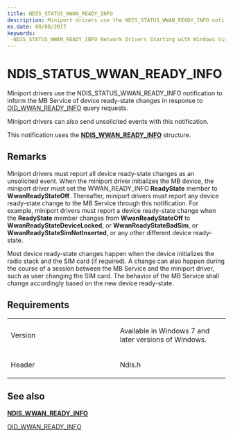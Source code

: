 ```yaml
---
title: NDIS_STATUS_WWAN_READY_INFO
description: Miniport drivers use the NDIS_STATUS_WWAN_READY_INFO notification to inform the MB Service of device ready-state changes in response to OID_WWAN_READY_INFO \ 160;query requests.
ms.date: 08/08/2017
keywords: 
 -NDIS_STATUS_WWAN_READY_INFO Network Drivers Starting with Windows Vista
---
```


# NDIS\_STATUS\_WWAN\_READY\_INFO


Miniport drivers use the NDIS\_STATUS\_WWAN\_READY\_INFO notification to inform the MB Service of device ready-state changes in response to [OID\_WWAN\_READY\_INFO](oid-wwan-ready-info.md) query requests.

Miniport drivers can also send unsolicited events with this notification.

This notification uses the [**NDIS\_WWAN\_READY\_INFO**](/windows-hardware/drivers/ddi/ndiswwan/ns-ndiswwan-_ndis_wwan_ready_info) structure.

## Remarks

Miniport drivers must report all device ready-state changes as an unsolicited event. When the miniport driver initializes the MB device, the miniport driver must set the WWAN\_READY\_INFO **ReadyState** member to **WwanReadyStateOff**. Thereafter, miniport drivers must report any device ready-state change to the MB Service through this notification. For example, miniport drivers must report a device ready-state change when the **ReadyState** member changes from **WwanReadyStateOff** to **WwanReadyStateDeviceLocked**, or **WwanReadyStateBadSim**, or **WwanReadyStateSimNotInserted**, or any other different device ready-state.

Most device ready-state changes happen when the device initializes the radio stack and the SIM card (if required). A change can also happen during the course of a session between the MB Service and the miniport driver, such as user changing the SIM card. The behavior of the MB Service shall change accordingly based on the new device ready-state.

## Requirements

<table>
<colgroup>
<col width="50%" />
<col width="50%" />
</colgroup>
<tbody>
<tr class="odd">
<td><p>Version</p></td>
<td><p>Available in Windows 7 and later versions of Windows.</p></td>
</tr>
<tr class="even">
<td><p>Header</p></td>
<td>Ndis.h</td>
</tr>
</tbody>
</table>

## See also


[**NDIS\_WWAN\_READY\_INFO**](/windows-hardware/drivers/ddi/ndiswwan/ns-ndiswwan-_ndis_wwan_ready_info)

[OID\_WWAN\_READY\_INFO](oid-wwan-ready-info.md)

 

